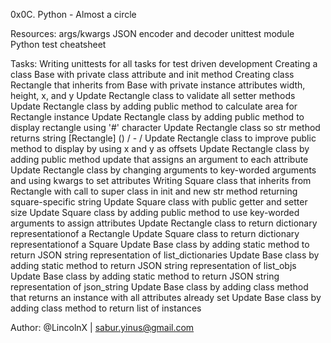 0x0C. Python - Almost a circle

Resources:
args/kwargs
JSON encoder and decoder
unittest module
Python test cheatsheet

Tasks:
Writing unittests for all tasks for test driven development
Creating a class Base with private class attribute and init method
Creating class Rectangle that inherits from Base with private instance attributes width, height, x, and y
Update Rectangle class to validate all setter methods
Update Rectangle class by adding public method to calculate area for Rectangle instance
Update Rectangle class by adding public method to display rectangle using '#' character
Update Rectangle class so str method returns string [Rectangle] () / - /
Update Rectangle class to improve public method to display by using x and y as offsets
Update Rectangle class by adding public method update that assigns an argument to each attribute
Update Rectangle class by changing arguments to key-worded arguments and using kwargs to set attributes
Writing Square class that inherits from Rectangle with call to super class in init and new str method returning square-specific string
Update Square class with public getter and setter size
Update Square class by adding public method to use key-worded arguments to assign attributes
Update Rectangle class to return dictionary representationof a Rectangle
Update Square class to return dictionary representationof a Square
Update Base class by adding static method to return JSON string representation of list_dictionaries
Update Base class by adding static method to return JSON string representation of list_objs
Update Base class by adding static method to return JSON string representation of json_string
Update Base class by adding class method that returns an instance with all attributes already set
Update Base class by adding class method to return list of instances

Author: @LincolnX | sabur.yinus@gmail.com
